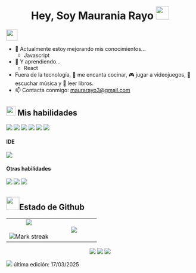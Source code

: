 <h1 align="center"><b>Hey, Soy Maurania Rayo </b><img src="https://media.giphy.com/media/hvRJCLFzcasrR4ia7z/giphy.gif" width="35"></h1>

<img src="https://media.giphy.com/media/ObNTw8Uzwy6KQ/giphy.gif" width="30px">

- 🌱 Actualmente estoy mejorando mis conocimientos...
  - Javascript
- 🔭 Y aprendiendo...
  - React
-  Fuera de la tecnología, 💜 me encanta cocinar, 🎮 jugar a videojuegos, 🎵 escuchar música y 📖 leer libros.
- 📫 Contacta conmigo: <a href="maurarayo3@gmail.com">maurarayo3@gmail.com</a>

## <img src="https://media2.giphy.com/media/QssGEmpkyEOhBCb7e1/giphy.gif?cid=ecf05e47a0n3gi1bfqntqmob8g9aid1oyj2wr3ds3mg700bl&rid=giphy.gif" width ="25"><b> Mis habilidades</b>
<span>
  
  <img src="https://img.shields.io/badge/HTML5-E34F26?style=for-the-badge&logo=html5&logoColor=white">
  <img src="https://img.shields.io/badge/CSS3-1572B6?style=for-the-badge&logo=css3&logoColor=white">
  <img src="https://img.shields.io/badge/JavaScript-F7DF1E?style=for-the-badge&logo=javascript&logoColor=black">
  <img src="https://img.shields.io/badge/bootstrap-%238511FA.svg?style=for-the-badge&logo=bootstrap&logoColor=white">
  <img src="https://img.shields.io/badge/WordPress-%23117AC9.svg?style=for-the-badge&logo=WordPress&logoColor=white">
  <img src="https://img.shields.io/badge/react-%2320232a.svg?style=for-the-badge&logo=react&logoColor=%2361DAFB">
  
  
</span>


<h4>IDE </h4> 

<span>
<img src="https://img.shields.io/badge/Visual_Studio_Code-0078D4?style=for-the-badge&logo=visual%20studio%20code&logoColor=white">
</span>
 

<h4> Otras habilidades </h4>
<span>
  <img src="https://img.shields.io/badge/Canva-%2300C4CC.svg?style=for-the-badge&logo=Canva&logoColor=white">
  <img src="https://img.shields.io/badge/figma-%23F24E1E.svg?style=for-the-badge&logo=figma&logoColor=white">
  <img src="hhttps://img.shields.io/badge/Trello-%23026AA7.svg?style=for-the-badge&logo=Trello&logoColor=white">

</span>

## <img src="https://media.giphy.com/media/iY8CRBdQXODJSCERIr/giphy.gif" width="35"><b>Estado de Github </b>
<table align="center">
<tr border="none">
<td width="50%" align="center">
  <img  align="center"  src="https://github-readme-stats.vercel.app/api?username=MauraRayo&theme=dark&show_icons=true&count_private=true" />
  <br></br>
  <img  title="🔥  git.io/streak-stats" alt="Mark streak" src="https://github-readme-streak-stats.herokuapp.com/?user=MauraRayo&theme=dark&hide_border=false" /> 
</td>
  <td width="50%" align="center">
    <img  align="center"  src="https://github-readme-stats.anuraghazra1.vercel.app/api/top-langs/?username=MauraRayo&theme=dark&hide_border=false&no-bg=true&no-frame=true&langs_count=10"/>
   </td>
</tr>
</table>


<p align="center">	
<a target="_blank" href="https://www.linkedin.com/in/mauraniarayo/"><img src="https://img.shields.io/badge/-LinkedIn-0077B5?style=for-the-badge&logo=Linkedin&logoColor=white"></img></a>
<a target="_blank" href="mailto:maurarayo3@gmail.com"><img src="https://img.shields.io/badge/-Gmail-D14836?style=for-the-badge&logo=Gmail&logoColor=white"></img></a>
<a target="_blank" href="https://x.com/mau_rar"><img src="https://img.shields.io/badge/-Twitter-1DA1F2?style=for-the-badge&logo=Twitter&logoColor=white"></img></a>
<br>
</p>

<img src="https://user-images.githubusercontent.com/73097560/115834477-dbab4500-a447-11eb-908a-139a6edaec5c.gif">
última edición: 17/03/2025


